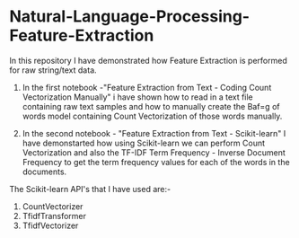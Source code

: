 # Natural-Language-Processing-Feature-Extraction

In this repository I have demonstrated how Feature Extraction is performed for raw string/text data.

1. In the first notebook -"Feature Extraction from Text - Coding Count Vectorization Manually" i have shown how to read in a text file containing raw text samples and how to manually create the Baf=g of words model containing Count Vectorization of those words manually.

2. In the second notebook - "Feature Extraction from Text - Scikit-learn" I have demonstarted how using Scikit-learn we can perform Count Vectorization and also the TF-IDF Term Frequency - Inverse Document Frequency to get the term frequency values for each of the words in the documents.

The Scikit-learn API's that I have used are:-
1. CountVectorizer
2. TfidfTransformer
3. TfidfVectorizer
